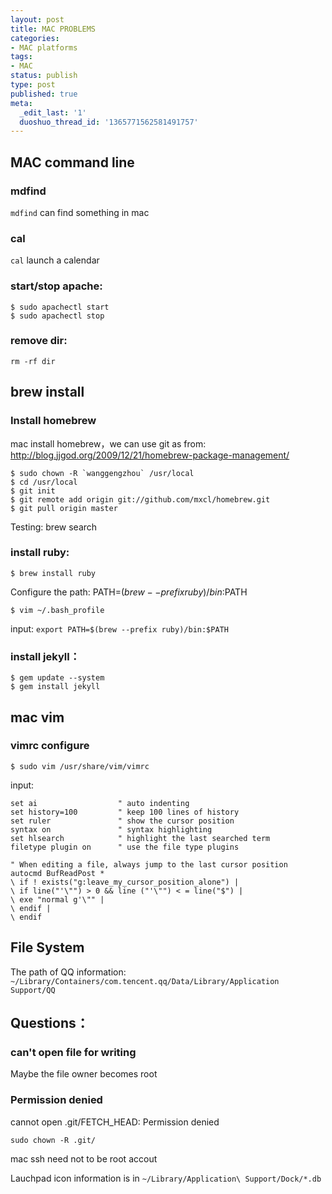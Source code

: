 ```yaml
---
layout: post
title: MAC PROBLEMS
categories:
- MAC platforms
tags:
- MAC
status: publish
type: post
published: true
meta:
  _edit_last: '1'
  duoshuo_thread_id: '1365771562581491757'
---
```


## MAC command line

### mdfind
`mdfind` can find something in mac

### cal
`cal` launch a calendar

### start/stop apache:

    $ sudo apachectl start
    $ sudo apachectl stop

### remove dir:
`rm -rf dir`

## brew install

### Install homebrew

mac install homebrew，we can use git as from: <http://blog.jjgod.org/2009/12/21/homebrew-package-management/>
    
    $ sudo chown -R `wanggengzhou` /usr/local
    $ cd /usr/local
    $ git init
    $ git remote add origin git://github.com/mxcl/homebrew.git
    $ git pull origin master

Testing: brew search

### install ruby:

    $ brew install ruby

Configure the path: PATH=$(brew --prefix ruby)/bin:$PATH

    $ vim ~/.bash_profile

input: `export PATH=$(brew --prefix ruby)/bin:$PATH`

### install jekyll：

    $ gem update --system
    $ gem install jekyll

## mac vim

### vimrc configure

    $ sudo vim /usr/share/vim/vimrc

input: 

    set ai                  " auto indenting
    set history=100         " keep 100 lines of history
    set ruler               " show the cursor position
    syntax on               " syntax highlighting
    set hlsearch            " highlight the last searched term
    filetype plugin on      " use the file type plugins

    " When editing a file, always jump to the last cursor position
    autocmd BufReadPost *
    \ if ! exists("g:leave_my_cursor_position_alone") |
    \ if line("'\"") > 0 && line ("'\"") < = line("$") |
    \ exe "normal g'\"" |
    \ endif |
    \ endif


## File System
The path of QQ information: `~/Library/Containers/com.tencent.qq/Data/Library/Application Support/QQ`


## Questions：

### can't open file for writing
Maybe the file owner becomes root


### Permission denied
cannot open .git/FETCH_HEAD: Permission denied

    sudo chown -R .git/

mac ssh need not to be root accout


Lauchpad icon information is in `~/Library/Application\ Support/Dock/*.db`
